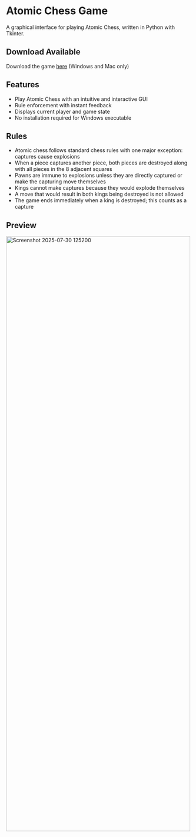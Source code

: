 # Atomic Chess Game
A graphical interface for playing Atomic Chess, written in Python with Tkinter.

## Download Available
Download the game [here](https://github.com/eparapounsky/atomic-chess-gui/releases) (Windows and Mac only)

## Features
- Play Atomic Chess with an intuitive and interactive GUI
- Rule enforcement with instant feedback
- Displays current player and game state
- No installation required for Windows executable

## Rules
- Atomic chess follows standard chess rules with one major exception: captures cause explosions
- When a piece captures another piece, both pieces are destroyed along with all pieces in the 8 adjacent squares
- Pawns are immune to explosions unless they are directly captured or make the capturing move themselves
- Kings cannot make captures because they would explode themselves
- A move that would result in both kings being destroyed is not allowed
- The game ends immediately when a king is destroyed; this counts as a capture

## Preview
<img width="500" height="1615" alt="Screenshot 2025-07-30 125200" src="https://github.com/user-attachments/assets/c1cb015d-17fc-4b02-a5ba-ac4a2168e4ed" />
